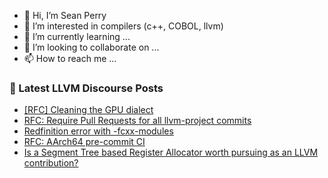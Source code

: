 - 👋 Hi, I’m Sean Perry
- 👀 I’m interested in compilers (c++, COBOL, llvm)
- 🌱 I’m currently learning ...
- 💞️ I’m looking to collaborate on ...
- 📫 How to reach me ...

<!---
s66perry/s66perry is a ✨ special ✨ repository because its `README.md` (this file) appears on your GitHub profile.
You can click the Preview link to take a look at your changes.
--->
### 📕 Latest LLVM Discourse Posts

<!-- DISCOURSE-LLVM:START -->
- [[RFC] Cleaning the GPU dialect](https://discourse.llvm.org/t/rfc-cleaning-the-gpu-dialect/88170?page=2#post_31)
- [RFC: Require Pull Requests for all llvm-project commits](https://discourse.llvm.org/t/rfc-require-pull-requests-for-all-llvm-project-commits/88164?page=3#post_60)
- [Redfinition error with -fcxx-modules](https://discourse.llvm.org/t/redfinition-error-with-fcxx-modules/88265#post_2)
- [RFC: AArch64 pre-commit CI](https://discourse.llvm.org/t/rfc-aarch64-pre-commit-ci/88169?page=2#post_22)
- [Is a Segment Tree based Register Allocator worth pursuing as an LLVM contribution?](https://discourse.llvm.org/t/is-a-segment-tree-based-register-allocator-worth-pursuing-as-an-llvm-contribution/88137#post_4)
<!-- DISCOURSE-LLVM:END -->
